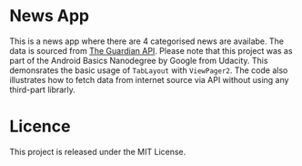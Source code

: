 # News App
This is a news app where there are 4 categorised news are availabe. The data is sourced from [The Guardian API](https://open-platform.theguardian.com/documentation/).
Please note that this project was as part of the Android Basics Nanodegree by Google from Udacity. This demonsrates the basic usage of `TabLayout` with `ViewPager2`. 
The code also illustrates how to fetch data from internet source via API without using any third-part librarly. 

# Licence
This project is released under the MIT License.

